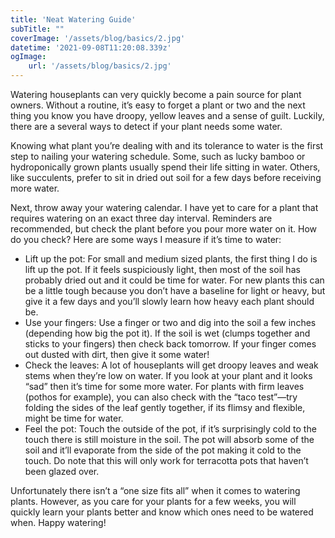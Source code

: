 ```yaml
---
title: 'Neat Watering Guide'
subTitle: "" 
coverImage: '/assets/blog/basics/2.jpg'
datetime: '2021-09-08T11:20:08.339z'
ogImage:
    url: '/assets/blog/basics/2.jpg'
---
```


Watering houseplants can very quickly become a pain source for plant owners. Without a routine, it’s easy to forget a plant or two and the next thing you know you have droopy, yellow leaves and a sense of guilt. Luckily, there are a several ways to detect if your plant needs some water. 

Knowing what plant you’re dealing with and its tolerance to water is the first step to nailing your watering schedule. Some, such as lucky bamboo or hydroponically grown plants usually spend their life sitting in water. Others, like succulents, prefer to sit in dried out soil for a few days before receiving more water. 

Next, throw away your watering calendar. I have yet to care for a plant that requires watering on an exact three day interval. Reminders are recommended, but check the plant before you pour more water on it. How do you check? Here are some ways I measure if it’s time to water: 

-	Lift up the pot: For small and medium sized plants, the first thing I do is lift up the pot. If it feels suspiciously light, then most of the soil has probably dried out and it could be time for water. For new plants this can be a little tough because you don’t have a baseline for light or heavy, but give it a few days and you’ll slowly learn how heavy each plant should be.
-	Use your fingers: Use a finger or two and dig into the soil a few inches (depending how big the pot it). If the soil is wet (clumps together and sticks to your fingers) then check back tomorrow. If your finger comes out dusted with dirt, then give it some water! 
-	Check the leaves: A lot of houseplants will get droopy leaves and weak stems when they’re low on water. If you look at your plant and it looks “sad” then it’s time for some more water. For plants with firm leaves (pothos for example), you can also check with the “taco test”—try folding the sides of the leaf gently together, if its flimsy and flexible, might be time for water. 
-	Feel the pot: Touch the outside of the pot, if it’s surprisingly cold to the touch there is still moisture in the soil. The pot will absorb some of the soil and it’ll evaporate from the side of the pot making it cold to the touch. Do note that this will only work for terracotta pots that haven’t been glazed over. 

Unfortunately there isn’t a “one size fits all” when it comes to watering plants. However, as you care for your plants for a few weeks, you will quickly learn your plants better and know which ones need to be watered when. Happy watering! 

